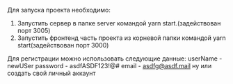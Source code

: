 Для запуска проекта необходимо:
1. Запустить сервер в папке server командой yarn start.(задействован порт 3005)
2. Запустить фронтенд часть проекта из корневой папки командой yarn start(задействован порт 3000)

Для регистрации можно использовать следующие данные:
userName - newUSer
password - asdfASDF123!@#
email - asdfg@asdf.mail
ну или создать свой личный аккаунт

